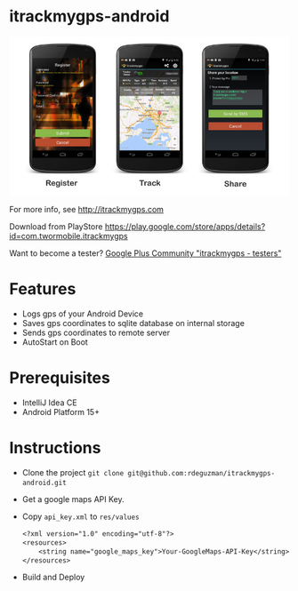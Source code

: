 itrackmygps-android
=========

![Splash Screen](screenshots/overview.jpg)

For more info, see <http://itrackmygps.com>

Download from PlayStore https://play.google.com/store/apps/details?id=com.twormobile.itrackmygps

Want to become a tester?
[Google Plus Community "itrackmygps - testers"](https://plus.google.com/communities/100298062955164933715)

# Features

- Logs gps of your Android Device
- Saves gps coordinates to sqlite database on internal storage
- Sends gps coordinates to remote server
- AutoStart on Boot

# Prerequisites
- IntelliJ Idea CE
- Android Platform 15+

# Instructions

- Clone the project `git clone git@github.com:rdeguzman/itrackmygps-android.git`
- Get a google maps API Key.
- Copy `api_key.xml` to `res/values`

	```
	<?xml version="1.0" encoding="utf-8"?>
	<resources>
    	<string name="google_maps_key">Your-GoogleMaps-API-Key</string>
	</resources>	
	```
- Build	and Deploy